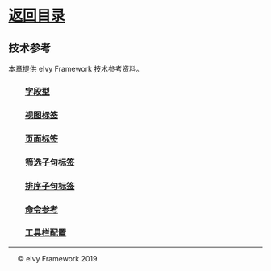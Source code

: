 # [返回目录](../README.html)

## 技术参考  

本章提供 eIvy Framework 技术参考资料。  

### &emsp;&emsp;[字段型](Sec01.html)

### &emsp;&emsp;[视图标签](Sec02.html)

### &emsp;&emsp;[页面标签](Sec03.html)

### &emsp;&emsp;[筛选子句标签](Sec04.html)

### &emsp;&emsp;[排序子句标签](Sec05.html)

### &emsp;&emsp;[命令参考](Sec06.html)

### &emsp;&emsp;[工具栏配置](Sec07.html)

---
&emsp; &copy; eIvy Framework 2019.
